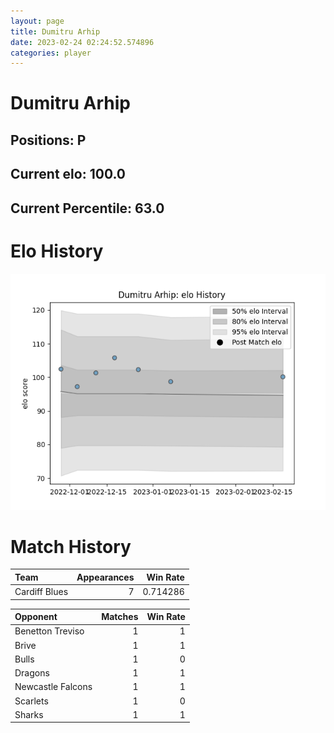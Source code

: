 ```yaml
---  
layout: page  
title: Dumitru Arhip  
date: 2023-02-24 02:24:52.574896  
categories: player  
---
```

# Dumitru Arhip

## Positions: P

## Current elo: 100.0

## Current Percentile: 63.0

# Elo History


![elo history](history_DumitruArhip.png)
# Match History


| Team          |   Appearances |   Win Rate |
|:--------------|--------------:|-----------:|
| Cardiff Blues |             7 |   0.714286 |

| Opponent          |   Matches |   Win Rate |
|:------------------|----------:|-----------:|
| Benetton Treviso  |         1 |          1 |
| Brive             |         1 |          1 |
| Bulls             |         1 |          0 |
| Dragons           |         1 |          1 |
| Newcastle Falcons |         1 |          1 |
| Scarlets          |         1 |          0 |
| Sharks            |         1 |          1 |
